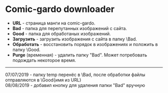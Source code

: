 Comic-gardo downloader
=====================

* **URL** - страница манги на comic-gardo. 
* **Bad** - папка для перепутанных изображений с сайта. 
* **Good** - папка для обработаных изображений. 
* **Загрузить** - загрузить изображения с сайта в папку \Bad. 
* **Обработать** - восстановить порядок в изображениях и положить в папку \Good. 
* **Purge** (временная) - удалить папку "Bad". Может потребовать подождать некоторое время.
***
07/07/2019 - папку temp перенёс в \Bad, после обработки файлы отправляются в \Good\{имя из URL}\
08/08/2019 - добавил кнопку для удаления папки "Bad" вручную
